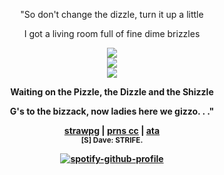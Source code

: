 <div align="center">
<p>"So  don't  change  the  dizzle,  turn  it  up  a  little</p>
<p>I  got  a  living  room  full  of  fine  dime  brizzles</p>
<img src="https://files.catbox.moe/a5uewk.gif">
<div align="center">
</div>
<div align="center">
  <img src="https://files.catbox.moe/1m62rf.gif"> 
</div>
<div align="center">
<img src="https://files.catbox.moe/a5uewk.gif">
<div style="text-align: center;">
<b>
<p>Waiting  on  the  Pizzle,  the  Dizzle  and  the  Shizzle</p>
   <p>G's  to  the  bizzack,  now  ladies  here  we  gizzo. . ."</p>
</div>

<a href="https://hellasite.straw.page">strawpg</a> |
  <a href="https://pronouns.cc/@souljaboy">prns cc</a> |
  <a href="https://turntablism.atabook.org">ata</a> <br/>
<sub>[S] Dave: STRIFE.</sub>

[![spotify-github-profile](https://spotify-github-profile.kittinanx.com/api/view?uid=bo3j5lynqxs8pr2u2s848d650&cover_image=true&theme=natemoo-re&show_offline=false&background_color=121212&interchange=true&bar_color=ff0000&bar_color_cover=false)](https://github.com/kittinan/spotify-github-profile) 
